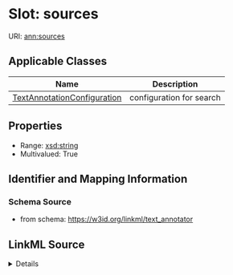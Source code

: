 # Slot: sources

URI: [ann:sources](https://w3id.org/linkml/text_annotator/sources)



<!-- no inheritance hierarchy -->




## Applicable Classes

| Name | Description |
| --- | --- |
[TextAnnotationConfiguration](TextAnnotationConfiguration.md) | configuration for search






## Properties

* Range: [xsd:string](http://www.w3.org/2001/XMLSchema#string)
* Multivalued: True







## Identifier and Mapping Information







### Schema Source


* from schema: https://w3id.org/linkml/text_annotator




## LinkML Source

<details>
```yaml
name: sources
from_schema: https://w3id.org/linkml/text_annotator
rank: 1000
multivalued: true
alias: sources
owner: TextAnnotationConfiguration
domain_of:
- TextAnnotationConfiguration
range: string

```
</details>
